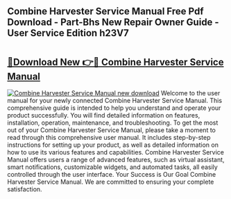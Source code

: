 ## Combine Harvester Service Manual Free Pdf Download - Part-Bhs New Repair Owner Guide - User Service Edition h23V7

# <h2><a href="http://bc76977.oget.top/?id=Combine+Harvester+Service+Manual">🔗Download New 👉🔴 Combine Harvester Service Manual</a></h2>

[![Combine Harvester Service Manual new download](https://i.imgur.com/5g1atiW.png)](http://bc76977.oget.top/?id=Combine+Harvester+Service+Manual)
Welcome to the user manual for your newly connected Combine Harvester Service Manual. This comprehensive guide is intended to help you understand and operate your product successfully. You will find detailed information on features, installation, operation, maintenance, and troubleshooting. To get the most out of your Combine Harvester Service Manual, please take a moment to read through this comprehensive user manual. It includes step-by-step instructions for setting up your product, as well as detailed information on how to use its various features and capabilities. Combine Harvester Service Manual offers users a range of advanced features, such as virtual assistant, smart notifications, customizable widgets, and automated tasks, all easily controlled through the user interface. Your Success is Our Goal Combine Harvester Service Manual. We are committed to ensuring your complete satisfaction.
